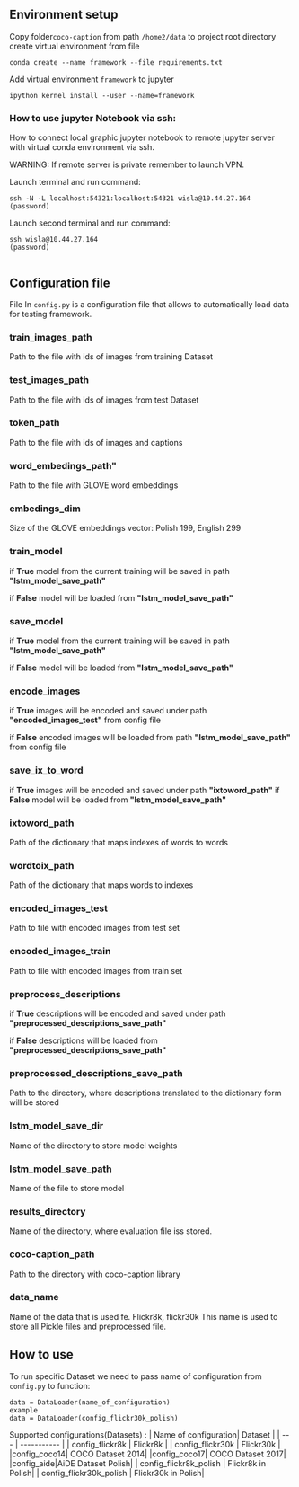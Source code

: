 ## Environment setup

Copy folder`coco-caption` from path `/home2/data` to project root directory
create virtual environment from file
```
conda create --name framework --file requirements.txt
```
Add virtual environment `framework` to jupyter
```
ipython kernel install --user --name=framework
```
### How to use jupyter Notebook via ssh:
How to connect local graphic jupyter notebook to remote jupyter server with virtual conda environment via ssh.

WARNING:
If remote server is private remember to launch VPN.

Launch terminal and run command:
```
ssh -N -L localhost:54321:localhost:54321 wisla@10.44.27.164
(password)
```
Launch second terminal and run command:

```
ssh wisla@10.44.27.164
(password)
```
```

```
## Configuration file
File In `config.py`  is a configuration file that allows to automatically load data for testing framework.


### train_images_path

Path to the file with ids of images from training Dataset

### test_images_path

Path to the file with ids of images from test Dataset

### token_path

Path to the file with ids of images and captions

### word_embedings_path"

Path to the file with GLOVE word embeddings

### embedings_dim

Size of the GLOVE embeddings vector: Polish 199, English 299

### train_model

if __True__ model from the current training will be saved in path __"lstm_model_save_path"__ 

if __False__ model will be loaded from __"lstm_model_save_path"__ 

### save_model

if __True__ model from the current training will be saved in path __"lstm_model_save_path"__ 

if __False__ model will be loaded from __"lstm_model_save_path"__ 

### encode_images

if __True__ images will be encoded and saved under path __"encoded_images_test"__ from config file

if __False__ encoded images will be loaded from path __"lstm_model_save_path"__ from config file

### save_ix_to_word

if __True__ images will be encoded and saved under path __"ixtoword_path"__
if __False__ model will be loaded from __"lstm_model_save_path"__ 

### ixtoword_path

Path of the dictionary that maps indexes of words to words

### wordtoix_path

Path of the dictionary that maps words to indexes 

### encoded_images_test

Path to file with encoded images from test set

### encoded_images_train

Path to file with encoded images from train set

### preprocess_descriptions

if __True__ descriptions will be encoded and saved under path __"preprocessed_descriptions_save_path"__

if __False__ descriptions will be loaded from __"preprocessed_descriptions_save_path"__ 

### preprocessed_descriptions_save_path

Path to the directory, where descriptions translated to the dictionary form will be stored

### lstm_model_save_dir

Name of the directory to store model weights

### lstm_model_save_path

Name of the file to store model

### results_directory

Name of the directory, where evaluation file iss stored.

### coco-caption_path

Path to the directory with coco-caption library

### data_name

Name of the data that is used fe. Flickr8k, flickr30k This name is used to store all Pickle files and preprocessed file.

## How to use
To run specific Dataset we need to pass name of configuration from `config.py` to function:
```
data = DataLoader(name_of_configuration)
example
data = DataLoader(config_flickr30k_polish)
```
Supported configurations(Datasets) :
| Name of configuration| Dataset |
| --- | ----------- |
| config_flickr8k | Flickr8k |
| config_flickr30k | Flickr30k |
|config_coco14| COCO Dataset 2014|
|config_coco17| COCO Dataset 2017|
|config_aide|AiDE Dataset Polish|
| config_flickr8k_polish | Flickr8k in Polish|
| config_flickr30k_polish | Flickr30k in Polish|


